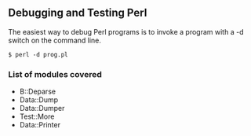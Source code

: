 ## Debugging and Testing Perl

The easiest way to debug Perl programs is to invoke a program with a -d switch 
on the command line.

``$ perl -d prog.pl``

### List of modules covered

* B::Deparse
* Data::Dump
* Data::Dumper
* Test::More
* Data::Printer
